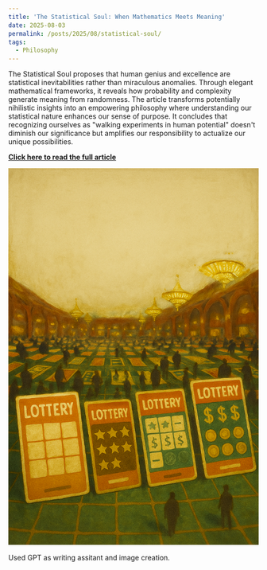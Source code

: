 ```yaml
---
title: 'The Statistical Soul: When Mathematics Meets Meaning'
date: 2025-08-03
permalink: /posts/2025/08/statistical-soul/
tags:
  - Philosophy
---
```


The Statistical Soul proposes that human genius and excellence are statistical inevitabilities rather than miraculous anomalies. Through elegant mathematical frameworks, it reveals how probability and complexity generate meaning from randomness. The article transforms potentially nihilistic insights into an empowering philosophy where understanding our statistical nature enhances our sense of purpose. It concludes that recognizing ourselves as "walking experiments in human potential" doesn't diminish our significance but amplifies our responsibility to actualize our unique possibilities.


**[Click here to read the full article](https://razahashmi.github.io/files/statistical-soul.html)**

![Alt text](/images/casino_of_life.png "In the vast casino of existence, we are all lottery tickets—some scratched, some unscratched, all potentially extraordinary.")

Used GPT as writing assitant and image creation.